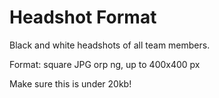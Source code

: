 # Headshot Format

Black and white headshots of all team members.

Format: square JPG orp ng, up to 400x400 px

Make sure this is under 20kb!
